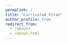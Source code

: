 ```yaml
---
permalink: /
title: "Curriculum Vitae"
author_profile: true
redirect_from: 
  - /about/
  - /about.html
---
```

